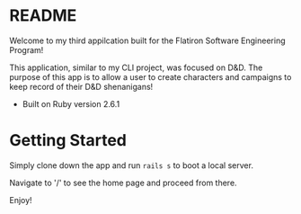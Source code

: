 # README

Welcome to my third appilcation built for the Flatiron Software Engineering Program!

This application, similar to my CLI project, was focused on D&D. The purpose of this app is to allow a user to create characters and campaigns to keep record of their D&D shenanigans!

* Built on Ruby version 2.6.1

# Getting Started

Simply clone down the app and run `rails s` to boot a local server.

Navigate to '/' to see the home page and proceed from there.

Enjoy!

